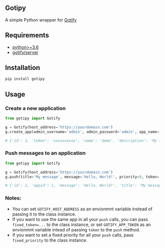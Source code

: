 ## Gotipy

A simple Python wrapper for [Gotify](https://github.com/gotify/server)


## Requirements
- [python>=3.6](https://www.python.org/downloads/)
- [gotify/server](https://gotify.net/docs/install)


## Installation

```sh
pip install gotipy
```

## Usage

### Create a new application

```py
from gotipy import Gotify

g = Gotify(host_address='https://yourdomain.com')
g.create_app(admin_username='admin', admin_password='admin', app_name='demo', desc='My first app!')

# {'id': 1, 'token': 'xxxxxxxxxx', 'name': 'demo', 'description': 'My first app!', 'internal': False, 'image': 'static/defaultapp.png'}
```

### Push messages to an application

```py
from gotipy import Gotify

g = Gotify(host_address='https://yourdomain.com')
g.push(title='My message', message='Hello, World!', priority=9, token='xxxxxxxxxx')

# {'id': 1, 'appid': 1, 'message': 'Hello, World!', 'title': 'My message', 'priority': 9, 'date': '2022-05-16T05:25:29.367216435Z'}
```


### Notes:

- You can set `GOTIFY_HOST_ADDRESS` as an envionmnt variable instead of passing it to the class instance.
- If you want to use the same app in all your `push` calls, you can pass `fixed_token=...` to the class instance, or set `GOTIFY_APP_TOKEN` as an envionmnt variable intead of passing `token` to the `push` method.
- If you want to set a fixed priority for all your `push` calls, pass `fixed_priority` to the class instance.

